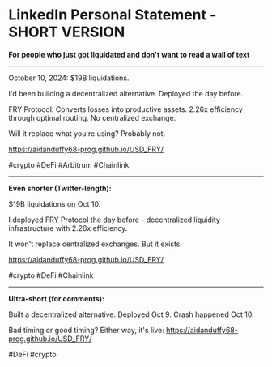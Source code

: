 # LinkedIn Personal Statement - SHORT VERSION

**For people who just got liquidated and don't want to read a wall of text**

---

October 10, 2024: $19B liquidations.

I'd been building a decentralized alternative. Deployed the day before.

FRY Protocol: Converts losses into productive assets. 2.26x efficiency through optimal routing. No centralized exchange.

Will it replace what you're using? Probably not.

https://aidanduffy68-prog.github.io/USD_FRY/

#crypto #DeFi #Arbitrum #Chainlink

---

**Even shorter (Twitter-length):**

$19B liquidations on Oct 10.

I deployed FRY Protocol the day before - decentralized liquidity infrastructure with 2.26x efficiency.

It won't replace centralized exchanges. But it exists.

https://aidanduffy68-prog.github.io/USD_FRY/

#crypto #DeFi #Chainlink

---

**Ultra-short (for comments):**

Built a decentralized alternative. Deployed Oct 9. Crash happened Oct 10.

Bad timing or good timing? Either way, it's live: https://aidanduffy68-prog.github.io/USD_FRY/

#DeFi #crypto
